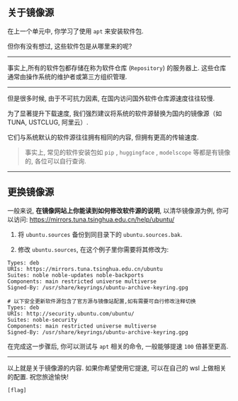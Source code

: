 ## 关于镜像源

在上一个单元中, 你学习了使用 `apt` 来安装软件包.

但你有没有想过, 这些软件包是从哪里来的呢?

---

事实上,所有的软件包都存储在称为软件仓库 (`Repository`) 的服务器上. 这些仓库通常由操作系统的维护者或第三方组织管理.

---

但是很多时候, 由于不可抗力因素, 在国内访问国外软件仓库源速度往往较慢.

为了显著提升下载速度, 我们强烈建议将系统的软件源替换为国内的镜像源（如 TUNA, USTCLUG, 阿里云）.

它们与系统默认的软件源往往拥有相同的内容, 但拥有更高的传输速度.

> 事实上, 常见的软件安装包如 `pip` , `huggingface` , `modelscope` 等都是有镜像的, 各位可以自行查询.

---

## 更换镜像源

一般来说, **在镜像网站上你能读到如何修改软件源的说明**, 以清华镜像源为例, 你可以访问: https://mirrors.tuna.tsinghua.edu.cn/help/ubuntu/

1. 将 `ubuntu.sources` 备份到同目录下的 `ubuntu.sources.bak`.

2. 修改 `ubuntu.sources`, 在这个例子里你需要将其修改为:

```
Types: deb
URIs: https://mirrors.tuna.tsinghua.edu.cn/ubuntu
Suites: noble noble-updates noble-backports
Components: main restricted universe multiverse
Signed-By: /usr/share/keyrings/ubuntu-archive-keyring.gpg

# 以下安全更新软件源包含了官方源与镜像站配置,如有需要可自行修改注释切换
Types: deb
URIs: http://security.ubuntu.com/ubuntu/
Suites: noble-security
Components: main restricted universe multiverse
Signed-By: /usr/share/keyrings/ubuntu-archive-keyring.gpg
```

在完成这一步骤后, 你可以测试与 `apt` 相关的命令, 一般能够提速 `100` 倍甚至更高.

---

以上就是关于镜像源的内容. 如果你希望使用它提速, 可以在自己的 wsl 上做相关的配置. 祝您旅途愉快!

```
[flag]
```